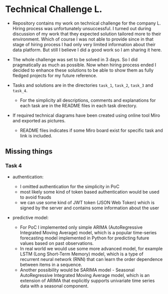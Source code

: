 # Technical Challenge L.

* Repository contains my work on technical challenge for the company L. Hiring process was unfortunately unsuccessful. I turned out during discussion of my work that they expected solution tailored more to their environment. Which of course I was not able to provide since in that stage of hiring process I had only very limited information about their data platform. But still I believe I did a good work so I am sharing it here.

* The whole challenge was set to be solved in 3 days. So I did pragmatically as much as possible. Now when hiring process ended I decided to enhance these solutions to be able to show them as fully fledged projects for my future reference.

* Tasks and solutions are in the directories `task_1`, `task_2`, `task_3` and `task_4`.
  * For the simplicity all descriptions, comments and explanations for each task are in the README files in each task directory.

* If required technical diagrams have been created using online tool Miro and exported as pictures.
  * README files indicates if some Miro board exist for specific task and link is included.

## Missing things

### Task 4
- authentication:
  - I omitted authentication for the simplicity in PoC
  - most likely some kind of token based authentication would be used to avoid frauds
  - we can use some kind of JWT token (JSON Web Token) which is signed by the server and contains some information about the user

- predictive model:
  - For PoC I implemented only simple ARIMA (AutoRegressive Integrated Moving Average) model, which is a popular time-series forecasting model implemented in Python for predicting future values based on past observations.
  - In real world we would use some more advanced model, for example LSTM (Long Short-Term Memory) model, which is a type of recurrent neural network (RNN) that can learn the order dependence between items in a sequence.
  - Another possibility would be SARIMA model - Seasonal AutoRegressive Integrated Moving Average model, which is an extension of ARIMA that explicitly supports univariate time series data with a seasonal component.
